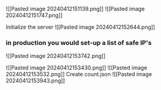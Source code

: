 
![[Pasted image 20240412151139.png]]
![[Pasted image 20240412151747.png]]


Initialize the server
![[Pasted image 20240412152644.png]]

### in production you would set-up a list of safe IP's
![[Pasted image 20240412153742.png]]

![[Pasted image 20240412153430.png]]
![[Pasted image 20240412153532.png]]
Create count.json
![[Pasted image 20240412153943.png]]


